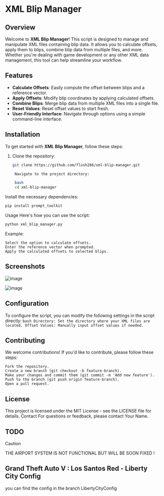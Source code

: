 # XML Blip Manager

## Overview

Welcome to **XML Blip Manager**! This script is designed to manage and manipulate XML files containing blip data. It allows you to calculate offsets, apply them to blips, combine blip data from multiple files, and more. Whether you're dealing with game development or any other XML data management, this tool can help streamline your workflow.

## Features

- **Calculate Offsets**: Easily compute the offset between blips and a reference vector.
- **Apply Offsets**: Modify blip coordinates by applying calculated offsets.
- **Combine Blips**: Merge blip data from multiple XML files into a single file.
- **Reset Values**: Reset offset values to start fresh.
- **User-Friendly Interface**: Navigate through options using a simple command-line interface.

## Installation

To get started with **XML Blip Manager**, follow these steps:

1. Clone the repository:
   ```bash
   git clone https://github.com/flush286/xml-blip-manager.git

    Navigate to the project directory:

    bash
    cd xml-blip-manager

Install the necessary dependencies:

```bash
pip install prompt_toolkit
```

Usage
Here's how you can use the script:

```bash
python xml_blip_manager.py
```
Example:

    Select the option to calculate offsets.
    Enter the reference vector when prompted.
    Apply the calculated offsets to selected blips.

## Screenshots
![image](https://github.com/user-attachments/assets/19ba528d-3839-4be7-894f-61b9f321762f)

![image](https://github.com/user-attachments/assets/0de04fac-bb69-41eb-ad77-dd5ec1fc35a1)

## Configuration
To configure the script, you can modify the following settings in the script directly:
    ```bash
    Directory: Set the directory where your XML files are located.
    Offset Values: Manually input offset values if needed.
    ```

## Contributing
We welcome contributions! If you'd like to contribute, please follow these steps:

    Fork the repository.
    Create a new branch (git checkout -b feature-branch).
    Make your changes and commit them (git commit -m 'Add new feature').
    Push to the branch (git push origin feature-branch).
    Open a pull request.

## License
This project is licensed under the MIT License - see the LICENSE file for details.
Contact
For questions or feedback, please contact Your Name.

## TODO

> [!CAUTION]  
> THE AIRPORT SYSTEM IS NOT FUNCTIONAL BUT WILL BE SOON FIXED !

## Grand Theft Auto V : Los Santos Red - Liberty City Config

you can find the config in the branch LibertyCityConfig

